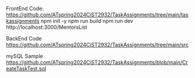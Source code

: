 FrontEnd Code:
https://github.com/ATspring2024CiST2932/TaskAssignments/tree/main/taskassignments
npm init -y
npm run build
npm run dev
http://localhost:3000/MentorsList

BackEnd Code
https://github.com/ATspring2024CiST2932/TaskAssignments/tree/main/src

mySQL Sample
https://github.com/ATspring2024CiST2932/TaskAssignments/blob/main/CreateTaskTest.sql

